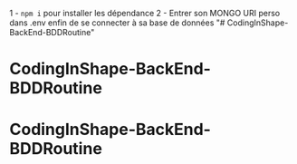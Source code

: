 1 - `npm i` pour installer les dépendance
2 - Entrer son MONGO URI perso dans .env enfin de se connecter à sa base de données
"# CodingInShape-BackEnd-BDDRoutine" 
# CodingInShape-BackEnd-BDDRoutine
# CodingInShape-BackEnd-BDDRoutine
